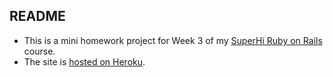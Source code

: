 ## README

* This is a mini homework project for Week 3 of my [SuperHi Ruby on Rails](https://www.superhi.com/courses/ruby-on-rails) course. 
* The site is [hosted on Heroku](https://stormy-gorge-10872.herokuapp.com/). 
